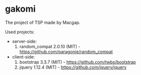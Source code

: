 # gakomi
The project of TSP made by Macgap.

Used projects:
* server-side:
    1. random_compat 2.0.10 (MIT) - https://github.com/paragonie/random_compat
* client-side:
    1. bootstrap 3.3.7 (MIT) - https://github.com/twbs/bootstrap
    2. jquery 1.12.4 (MIT) - https://github.com/jquery/jquery